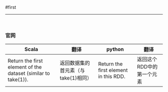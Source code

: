 #first


---

<br>

### 官网
| Scala | 翻译  | python | 翻译  |
|-------|-----|--------|-----|
|Return the first element of the dataset (similar to take(1)).|返回数据集的首元素（与take(1)相同）|Return the first element in this RDD.|返回这个RDD中的第一个元素|


